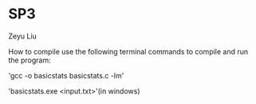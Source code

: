 # SP3
Zeyu Liu


How to compile
use the following terminal commands to compile and run the program:

'gcc -o basicstats basicstats.c -lm'

'basicstats.exe <input.txt>'(in windows)
